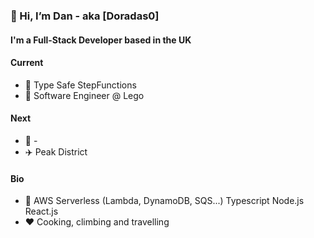 ### 👋 Hi, I’m Dan - aka [Doradas0]

#### I'm a Full-Stack Developer based in the UK

#### Current
- :hammer: Type Safe StepFunctions
- :office: Software Engineer @ Lego

#### Next
- :hammer: -
- :airplane: Peak District

#### Bio
- :wrench: AWS Serverless (Lambda, DynamoDB, SQS...) Typescript Node.js React.js
- :heart: Cooking, climbing and travelling

<!---
Doradas0/Doradas0 is a ✨ special ✨ repository because its `README.md` (this file) appears on your GitHub profile.
You can click the Preview link to take a look at your changes.
--->

